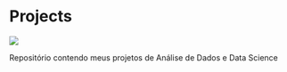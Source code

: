 # Projects
 
 <p align="left"><img src="./banner_01.png" ></p>
 
 Repositório  contendo meus projetos de Análise de Dados e Data Science
